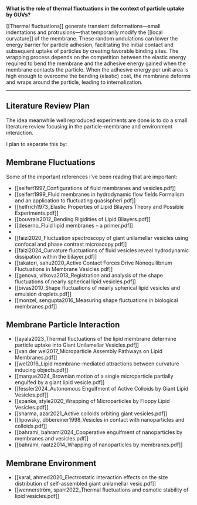 **What is the role of thermal fluctuations in the context of particle uptake by GUVs?**

[[Thermal fluctuations]] generate transient deformations—small indentations and protrusions—that temporarily modify the [[local curvature]] of the membrane. These random undulations can lower the energy barrier for particle adhesion, facilitating the initial contact and subsequent uptake of particles by creating favorable binding sites.
The wrapping process depends on the competition between the elastic energy required to bend the membrane and the adhesive energy gained when the membrane contacts the particle. When the adhesive energy per unit area is high enough to overcome the bending (elastic) cost, the membrane deforms and wraps around the particle, leading to internalization.

---
## Literature Review Plan

The idea meanwhile well reproduced experiments are done is to do a small literature review focusing in the particle-membrane and environment interaction. 

I plan to separate this by: 

## Membrane Fluctuations
Some of the important references i've been reading that are important: 
- [[seifert1997_Configurations of fluid membranes and vesicles.pdf]]
- [[seifert1999_Fluid membranes in hydrodynamic flow fields Formalism and an application to fluctuating quasispheri.pdf]]
- [[helfrich1973_Elastic Properties of Lipid Bilayers Theory and Possible Experiments.pdf]]
- [[bouvrais2012_Bending Rigidities of Lipid Bilayers.pdf]]
- [[deserno_Fluid lipid membranes – a primer.pdf]]
- 
- [[faizi2020_Fluctuation spectroscopy of giant unilamellar vesicles using confocal and phase contrast microscopy.pdf]]
- [[faizi2024_Curvature fluctuations of fluid vesicles reveal hydrodynamic dissipation within the bilayer.pdf]]
- [[takatori, sahu2020_Active Contact Forces Drive Nonequilibrium Fluctuations in Membrane Vesicles.pdf]]
- [[genova, vitkova2013_Registration and analysis of the shape fluctuations of nearly spherical lipid vesicles.pdf]]
- [[bivas2010_Shape fluctuations of nearly spherical lipid vesicles and emulsion droplets.pdf]]
- [[monzel, sengupta2016_Measuring shape fluctuations in biological membranes.pdf]]


## Membrane Particle Interaction
- [[ayala2023_Thermal fluctuations of the lipid membrane determine particle uptake into Giant Unilamellar Vesicles.pdf]]
- [[van der wel2017_Microparticle Assembly Pathways on Lipid Membranes.pdf]]
- [[wel2016_Lipid membrane-mediated attractions between curvature inducing objects.pdf]]
- [[marque2024_Brownian motion of a single microparticle partially engulfed by a giant lipid vesicle.pdf]]
- [[fessler2024_Autonomous Engulfment of Active Colloids by Giant Lipid Vesicles.pdf]]
- [[spanke, style2020_Wrapping of Microparticles by Floppy Lipid Vesicles.pdf]]
- [[sharma, azar2021_Active colloids orbiting giant vesicles.pdf]]
- [[lipowsky, döbereiner1998_Vesicles in contact with nanoparticles and colloids.pdf]]
- [[bahrami, bahrami2024_Cooperative engulfment of nanoparticles by membranes and vesicles.pdf]]
- [[bahrami, raatz2014_Wrapping of nanoparticles by membranes.pdf]]



## Membrane Environment 


- [[karal, ahmed2020_Electrostatic interaction effects on the size distribution of self-assembled giant unilamellar vesic.pdf]]
- [[wennerström, sparr2022_Thermal fluctuations and osmotic stability of lipid vesicles.pdf]]

